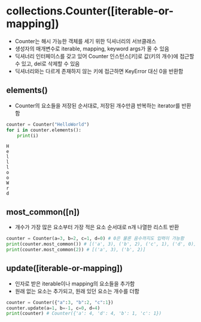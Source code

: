 # collections.Counter([iterable-or-mapping])
* Counter는 해시 가능한 객체를 세기 위한 딕셔너리의 서브클래스
* 생성자의 매개변수로 iterable, mapping, keyword args가 올 수 있음
* 딕셔너리 인터페이스를 갖고 있어 Counter 인스턴스[키]로 값(키의 개수)에 접근할 수 있고, del로 삭제할 수 있음
* 딕셔너리와는 다르게 존재하지 않는 키에 접근하면 KeyError 대신 0을 반환함

## elements()
* Counter의 요소들을 저장된 순서대로, 저장된 개수만큼 반복하는 iterator를 반환함
```python
counter = Counter("HelloWorld")
for i in counter.elements():
    print(i)
```
```
H
e
l
l
l
o
o
W
r
d
```

## most_common([n])
* 개수가 가장 많은 요소부터 가장 적은 요소 순서대로 n개 나열한 리스트 반환
```python
counter = Counter(a=3, b=2, c=1, d=0) # 0은 물론 음수까지도 입력이 가능함
print(counter.most_common()) # [('a', 3), ('b', 2), ('c', 1), ('d', 0)]
print(counter.most_common(2)) # [('a', 3), ('b', 2)]
```

## update([iterable-or-mapping])
* 인자로 받은 iterable이나 mapping의 요소들을 추가함
* 원래 없는 요소는 추가되고, 원래 있던 요소는 개수를 더함
```python
counter = Counter({"a":3, "b":2, "c":1})
counter.update(a=1, b=-1, c=0, d=4)
print(counter) # Counter({'a': 4, 'd': 4, 'b': 1, 'c': 1})
```

